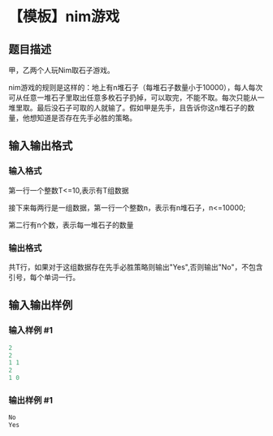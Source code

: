 # 【模板】nim游戏

## 题目描述

甲，乙两个人玩Nim取石子游戏。

nim游戏的规则是这样的：地上有n堆石子（每堆石子数量小于10000），每人每次可从任意一堆石子里取出任意多枚石子扔掉，可以取完，不能不取。每次只能从一堆里取。最后没石子可取的人就输了。假如甲是先手，且告诉你这n堆石子的数量，他想知道是否存在先手必胜的策略。

## 输入输出格式

### 输入格式

第一行一个整数T<=10,表示有T组数据

接下来每两行是一组数据，第一行一个整数n，表示有n堆石子，n<=10000;

第二行有n个数，表示每一堆石子的数量

### 输出格式

共T行，如果对于这组数据存在先手必胜策略则输出"Yes",否则输出"No"，不包含引号，每个单词一行。

## 输入输出样例

### 输入样例 #1

```cpp
2
2
1 1
2
1 0
```


### 输出样例 #1

```cpp
No
Yes
```


